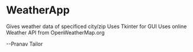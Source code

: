 # WeatherApp
Gives weather data of specificed city/zip
Uses Tkinter for GUI
Uses online Weather API from OpenWeatherMap.org

--Pranav Tailor
